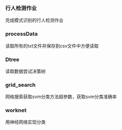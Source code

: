 ### 行人检测作业
完成模式识别的行人检测作业
### processData
读取所有的txt文件并保存到csv文件中方便读取
### Dtree
读取数据尝试决策树
### grid_search
网格搜索获取svm分类方法超参数，获取svm分类准确率
### worknet
用神经网络实现分类
